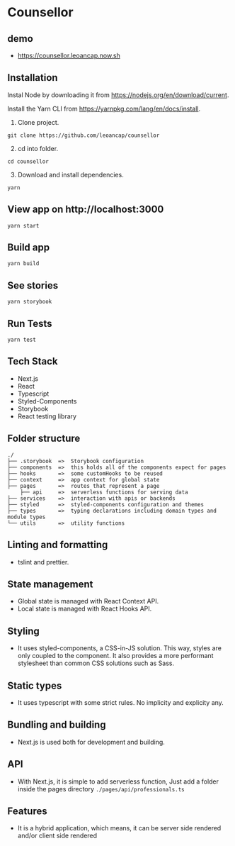 # Counsellor

## demo

- https://counsellor.leoancap.now.sh

## Installation

Instal Node by downloading it from https://nodejs.org/en/download/current.

Install the Yarn CLI from https://yarnpkg.com/lang/en/docs/install.

1. Clone project.

```
git clone https://github.com/leoancap/counsellor
```

2. cd into folder.

```
cd counsellor
```

3. Download and install dependencies.

```
yarn
```

## View app on http://localhost:3000

```
yarn start
```

## Build app

```
yarn build
```

## See stories

```
yarn storybook
```

## Run Tests

```
yarn test
```

## Tech Stack

- Next.js
- React
- Typescript
- Styled-Components
- Storybook
- React testing library

## Folder structure

```
./
├── .storybook  =>  Storybook configuration
├── components  =>  this holds all of the components expect for pages
├── hooks       =>  some customHooks to be reused
├── context     =>  app context for global state
├── pages       =>  routes that represent a page
    ├── api     =>  serverless functions for serving data
├── services    =>  interaction with apis or backends
├── styled      =>  styled-components configuration and themes
├── types       =>  typing declarations including domain types and module types
└── utils       =>  utility functions
```

## Linting and formatting

- tslint and prettier.

## State management

- Global state is managed with React Context API.
- Local state is managed with React Hooks API.

## Styling

- It uses styled-components, a CSS-in-JS solution. This way, styles are only coupled to the component. It also provides a more performant stylesheet than common CSS solutions such as Sass.

## Static types

- It uses typescript with some strict rules. No implicity and explicity any.

## Bundling and building

- Next.js is used both for development and building.

## API

- With Next.js, it is simple to add serverless function, Just add a folder inside the pages directory
  `./pages/api/professionals.ts`

## Features

- It is a hybrid application, which means, it can be server side rendered and/or client side rendered
